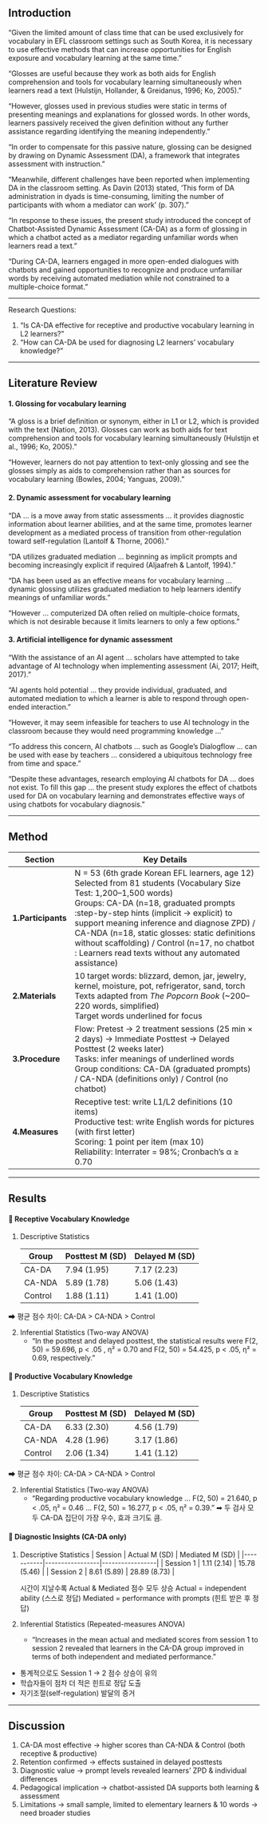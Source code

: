 ## Introduction 
“Given the limited amount of class time that can be used exclusively for vocabulary in EFL classroom settings such as South Korea, it is necessary to use effective methods that can increase opportunities for English exposure and vocabulary learning at the same time.”

“Glosses are useful because they work as both aids for English comprehension and tools for vocabulary learning simultaneously when learners read a text (Hulstijn, Hollander, & Greidanus, 1996; Ko, 2005).”

“However, glosses used in previous studies were static in terms of presenting meanings and explanations for glossed words. In other words, learners passively received the given definition without any further assistance regarding identifying the meaning independently.”

“In order to compensate for this passive nature, glossing can be designed by drawing on Dynamic Assessment (DA), a framework that integrates assessment with instruction.”

“Meanwhile, different challenges have been reported when implementing DA in the classroom setting. As Davin (2013) stated, ‘This form of DA administration in dyads is time-consuming, limiting the number of participants with whom a mediator can work’ (p. 307).”

“In response to these issues, the present study introduced the concept of Chatbot-Assisted Dynamic Assessment (CA-DA) as a form of glossing in which a chatbot acted as a mediator regarding unfamiliar words when learners read a text.”

“During CA-DA, learners engaged in more open-ended dialogues with chatbots and gained opportunities to recognize and produce unfamiliar words by receiving automated mediation while not constrained to a multiple-choice format.”

----------
Research Questions:
1. “Is CA-DA effective for receptive and productive vocabulary learning in L2 learners?”
2. “How can CA-DA be used for diagnosing L2 learners’ vocabulary knowledge?”

--------
## Literature Review 

#### 1. Glossing for vocabulary learning
“A gloss is a brief definition or synonym, either in L1 or L2, which is provided with the text (Nation, 2013). Glosses can work as both aids for text comprehension and tools for vocabulary learning simultaneously (Hulstijn et al., 1996; Ko, 2005).”

“However, learners do not pay attention to text-only glossing and see the glosses simply as aids to comprehension rather than as sources for vocabulary learning (Bowles, 2004; Yanguas, 2009).”

#### 2. Dynamic assessment for vocabulary learning
“DA … is a move away from static assessments … it provides diagnostic information about learner abilities, and at the same time, promotes learner development as a mediated process of transition from other-regulation toward self-regulation (Lantolf & Thorne, 2006).”

“DA utilizes graduated mediation … beginning as implicit prompts and becoming increasingly explicit if required (Aljaafreh & Lantolf, 1994).”

 “DA has been used as an effective means for vocabulary learning … dynamic glossing utilizes graduated mediation to help learners identify meanings of unfamiliar words.”

“However … computerized DA often relied on multiple-choice formats, which is not desirable because it limits learners to only a few options.”

#### 3. Artificial intelligence for dynamic assessment
“With the assistance of an AI agent … scholars have attempted to take advantage of AI technology when implementing assessment (Ai, 2017; Heift, 2017).”

“AI agents hold potential … they provide individual, graduated, and automated mediation to which a learner is able to respond through open-ended interaction.”

“However, it may seem infeasible for teachers to use AI technology in the classroom because they would need programming knowledge …”

“To address this concern, AI chatbots … such as Google’s Dialogflow … can be used with ease by teachers … considered a ubiquitous technology free from time and space.”

“Despite these advantages, research employing AI chatbots for DA … does not exist. To fill this gap … the present study explores the effect of chatbots used for DA on vocabulary learning and demonstrates effective ways of using chatbots for vocabulary diagnosis.”

________________________________________

## Method

| Section      | Key Details |
|--------------|-------------|
| **1.Participants** | N = 53 (6th grade Korean EFL learners, age 12) <br> Selected from 81 students (Vocabulary Size Test: 1,200–1,500 words) <br> Groups: CA-DA (n=18, graduated prompts :step-by-step hints (implicit → explicit) to support meaning inference and diagnose ZPD)  / CA-NDA (n=18, static glosses: static definitions without scaffolding) / Control (n=17, no chatbot :  Learners read texts without any automated assistance) |
| **2.Materials** | 10 target words: blizzard, demon, jar, jewelry, kernel, moisture, pot, refrigerator, sand, torch <br> Texts adapted from *The Popcorn Book* (~200–220 words, simplified) <br> Target words underlined for focus |
| **3.Procedure** | Flow: Pretest → 2 treatment sessions (25 min × 2 days) → Immediate Posttest → Delayed Posttest (2 weeks later) <br> Tasks: infer meanings of underlined words <br> Group conditions: CA-DA (graduated prompts) / CA-NDA (definitions only) / Control (no chatbot) |
| **4.Measures** | Receptive test: write L1/L2 definitions (10 items) <br> Productive test: write English words for pictures (with first letter) <br> Scoring: 1 point per item (max 10) <br> Reliability: Interrater = 98%; Cronbach’s α ≥ 0.70 |



----	
## Results 
#### 🌳 Receptive Vocabulary Knowledge

1. Descriptive Statistics
   
   | Group   | Posttest M (SD) | Delayed M (SD) |
   |---------|-----------------|----------------|
   | CA-DA   | 7.94 (1.95)     | 7.17 (2.23)    |
   | CA-NDA  | 5.89 (1.78)     | 5.06 (1.43)    |
   | Control | 1.88 (1.11)     | 1.41 (1.00)    |

➡ 평균 점수 차이: CA-DA > CA-NDA > Control

2. Inferential Statistics (Two-way ANOVA)
   - “In the posttest and delayed posttest, the statistical results were F(2, 50) = 59.696, p < .05 , η² = 0.70 and F(2, 50) = 54.425, p < .05, η² = 0.69, respectively.”

#### 🌳 Productive Vocabulary Knowledge

1. Descriptive Statistics
   
   | Group   | Posttest M (SD) | Delayed M (SD) |
   |---------|-----------------|----------------|
   | CA-DA   | 6.33 (2.30)     | 4.56 (1.79)    |
   | CA-NDA  | 4.28 (1.96)     | 3.17 (1.86)    |
   | Control | 2.06 (1.34)     | 1.41 (1.12)    |

➡ 평균 점수 차이: CA-DA > CA-NDA > Control

2. Inferential Statistics (Two-way ANOVA)
   - “Regarding productive vocabulary knowledge … F(2, 50) = 21.640, p < .05, η² = 0.46 … F(2, 50) = 16.277, p < .05, η² = 0.39.”
➡ 두 검사 모두 CA-DA 집단이 가장 우수, 효과 크기도 큼.

#### 🌱 Diagnostic Insights (CA-DA only)
1.  Descriptive Statistics
| Session   | Actual M (SD)   | Mediated M (SD) |
|-----------|-----------------|-----------------|
| Session 1 | 1.11 (2.14)     | 15.78 (5.46)    |
| Session 2 | 8.61 (5.89)     | 28.89 (8.73)    |
     
    시간이 지날수록 Actual & Mediated 점수 모두 상승
    Actual = independent ability (스스로 정답)
    Mediated = performance with prompts (힌트 받은 후 정답)

2. Inferential Statistics (Repeated-measures ANOVA)
   - “Increases in the mean actual and mediated scores from session 1 to session 2 revealed that learners in the CA-DA group improved in terms of both independent and mediated performance.”

 - 통계적으로도 Session 1 → 2 점수 상승이 유의
 - 학습자들이 점차 더 적은 힌트로 정답 도출
 - 자기조절(self-regulation) 발달의 증거

---------------

## Discussion
1. CA-DA most effective → higher scores than CA-NDA & Control (both receptive & productive)
2. Retention confirmed → effects sustained in delayed posttests
3. Diagnostic value → prompt levels revealed learners’ ZPD & individual differences
4. Pedagogical implication → chatbot-assisted DA supports both learning & assessment
5. Limitations → small sample, limited to elementary learners & 10 words → need broader studies

